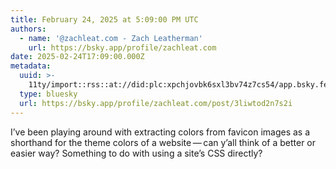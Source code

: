 ```yaml
---
title: February 24, 2025 at 5:09:00 PM UTC
authors:
  - name: '@zachleat.com - Zach Leatherman'
    url: https://bsky.app/profile/zachleat.com
date: 2025-02-24T17:09:00.000Z
metadata:
  uuid: >-
    11ty/import::rss::at://did:plc:xpchjovbk6sxl3bv74z7cs54/app.bsky.feed.post/3liwtod2n7s2i
  type: bluesky
  url: https://bsky.app/profile/zachleat.com/post/3liwtod2n7s2i
---
```

I’ve been playing around with extracting colors from favicon images as a shorthand for the theme colors of a website — can y’all think of a better or easier way? Something to do with using a site’s CSS directly?
